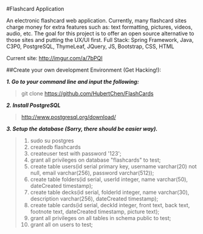 #Flashcard Application

An electronic flashcard web application. Currently, many flashcard sites charge money for extra features such as: text formatting, pictures, videos, audio, etc. The goal for this project is to offer an open source alternative to those sites and putting the UX/UI first. Full Stack: Spring Framework, Java, C3P0, PostgreSQL, ThymeLeaf, JQuery, JS, Bootstrap, CSS, HTML

Current site: http://imgur.com/a/7bPQI

##Create your own development Environment (Get Hacking!):

***1. Go to your command line and input the following:***

>git clone https://github.com/HubertChen/FlashCards

***2. Install PostgreSQL***

>http://www.postgresql.org/download/

***3. Setup the database (Sorry, there should be easier way).***

>1. sudo su postgres
>2. createdb flashcards
>3. createuser test with password '123';
>4. grant all privileges on database "flashcards" to test;
>5. create table users(id serial primary key, username varchar(20) not null, email varchar(256), password varchar(512));
>6. create table folders(id serial, userId integer, name varchar(50), dateCreated timestamp);
>7. create table decks(id serial, folderId integer, name varchar(30), description varchar(256), dateCreated timestamp);
>8. create table cards(id serial, deckId integer, front text, back text, footnote text, dateCreated timestamp, picture text);
>9. grant all privileges on all tables in schema public to test;
>10. grant all on users to test;
